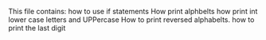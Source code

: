 This file contains:
 how to use if statements
How print alphbelts
how print int lower case letters and UPPercase
How to print reversed alphabelts.
how to print the last digit
